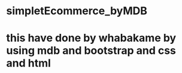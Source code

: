# simpletEcommerce_byMDB
# this have done by whabakame by using mdb and bootstrap and css and html 
